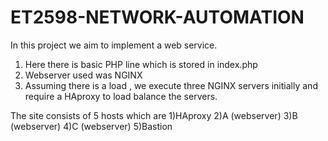 # ET2598-NETWORK-AUTOMATION



In this project we aim to implement a web service.

1) Here there is basic PHP line which is stored in index.php 
2) Webserver used was NGINX 
3) Assuming there is a load , we execute three NGINX servers initially and      require a HAproxy to load balance the servers.


The site consists of 5 hosts which are 
1)HAproxy
2)A (webserver)
3)B (webserver)
4)C (webserver)
5)Bastion 


